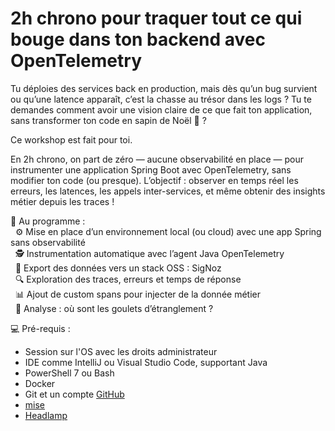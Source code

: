 # 2h chrono pour traquer tout ce qui bouge dans ton backend avec OpenTelemetry

Tu déploies des services back en production, mais dès qu’un bug survient ou qu’une latence apparaît, c’est la chasse au trésor dans les logs ? Tu te demandes comment avoir une vision claire de ce que fait ton application, sans transformer ton code en sapin de Noël 🌲 ?

Ce workshop est fait pour toi.

En 2h chrono, on part de zéro — aucune observabilité en place — pour instrumenter une application Spring Boot avec OpenTelemetry, sans modifier ton code (ou presque).
L’objectif : observer en temps réel les erreurs, les latences, les appels inter-services, et même obtenir des insights métier depuis les traces !

🧭 Au programme :  
&nbsp; ⚙️ Mise en place d’un environnement local (ou cloud) avec une app Spring sans observabilité  
&nbsp; 🕵️ Instrumentation automatique avec l’agent Java OpenTelemetry  
&nbsp; 📡 Export des données vers un stack OSS : SigNoz  
&nbsp; 🔍 Exploration des traces, erreurs et temps de réponse  
&nbsp; 📊 Ajout de custom spans pour injecter de la donnée métier  
&nbsp; 🎯 Analyse : où sont les goulets d’étranglement ?

💻 Pré-requis :

- Session sur l'OS avec les droits administrateur
- IDE comme IntelliJ ou Visual Studio Code, supportant Java
- PowerShell 7 ou Bash
- Docker
- Git et un compte [GitHub](https://github.com/)
- [mise](https://mise.jdx.dev/getting-started.html)
- [Headlamp](https://headlamp.dev/)
